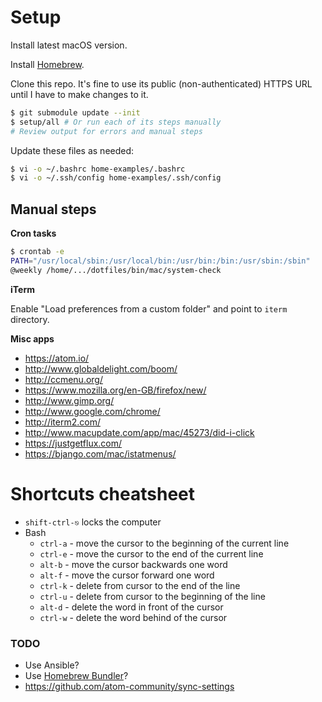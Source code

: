 # Setup

Install latest macOS version.

Install [Homebrew](https://brew.sh/).

Clone this repo. It's fine to use its public (non-authenticated) HTTPS URL until I have to make changes to it.

```bash
$ git submodule update --init
$ setup/all # Or run each of its steps manually
# Review output for errors and manual steps
```

Update these files as needed:

```bash
$ vi -o ~/.bashrc home-examples/.bashrc
$ vi -o ~/.ssh/config home-examples/.ssh/config
```

## Manual steps

**Cron tasks**

```bash
$ crontab -e
PATH="/usr/local/sbin:/usr/local/bin:/usr/bin:/bin:/usr/sbin:/sbin"
@weekly /home/.../dotfiles/bin/mac/system-check
```

**iTerm**

Enable "Load preferences from a custom folder" and point to `iterm` directory.
 
**Misc apps**

- https://atom.io/
- http://www.globaldelight.com/boom/
- http://ccmenu.org/
- https://www.mozilla.org/en-GB/firefox/new/
- http://www.gimp.org/
- http://www.google.com/chrome/
- http://iterm2.com/
- http://www.macupdate.com/app/mac/45273/did-i-click
- https://justgetflux.com/
- https://bjango.com/mac/istatmenus/

# Shortcuts cheatsheet

- `shift-ctrl-⎋` locks the computer
- Bash
  - `ctrl-a` - move the cursor to the beginning of the current line
  - `ctrl-e` - move the cursor to the end of the current line
  - `alt-b` - move the cursor backwards one word
  - `alt-f` - move the cursor forward one word
  - `ctrl-k` - delete from cursor to the end of the line
  - `ctrl-u` - delete from cursor to the beginning of the line
  - `alt-d` - delete the word in front of the cursor
  - `ctrl-w` - delete the word behind of the cursor

### TODO

- Use Ansible?
- Use [Homebrew Bundler](https://github.com/Homebrew/homebrew-bundle)?
- https://github.com/atom-community/sync-settings
